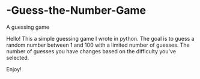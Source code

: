 # -Guess-the-Number-Game
A guessing game

Hello!
This a simple guessing game I wrote in python. 
The goal is to guess a random number between 1 and 100 with a limited number of guesses.
The number of guesses you have changes based on the difficulty you've selected.

Enjoy!
